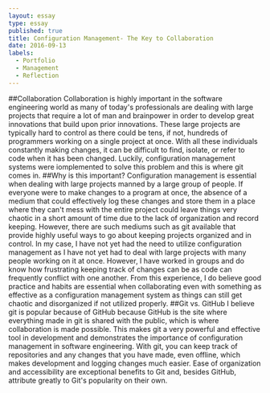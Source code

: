 ```yaml
---
layout: essay
type: essay
published: true
title: Configuration Management- The Key to Collaboration
date: 2016-09-13
labels:
  - Portfolio
  - Management
  - Reflection
--- 
```


##Collaboration
Collaboration is highly important in the software engineering world as many of today's professionals are dealing with large projects that require a lot of man and brainpower in order to develop great innovations that build upon prior innovations. These large projects are typically hard to control as there could be tens, if not, hundreds of programmers working on a single project at once. With all these individuals constantly making changes, it can be difficult to find, isolate, or refer to code when it has been changed. Luckily, configuration management systems were iomplemented to solve this problem and this is where git comes in. 
##Why is this important?
Configuration management is essential when dealing with large projects manned by a large group of people. If everyone were to make changes to a program at once, the absence of a medium that could effectively log these changes and store them in a place where they can't mess with the entire project could leave things very chaotic in a short amount of time due to the lack of organization and record keeping. However, there are such mediums such as git available that provide highly useful ways to go about keeping projects organized and in control. In my case, I have not yet had the need to utilize configuration management as I have not yet had to deal with large projects with many people working on it at once. However, I have worked in groups and do know how frustrating keeping track of changes can be as code can frequently conflict with one another. From this experience, I do believe good practice and habits are essential when collaborating even with something as effective as a configuration management system as things can still get chaotic and disorganized if not utilized properly.
##Git vs. GitHub
I believe git is popular because of GitHub because GitHub is the site where everything made in git is shared with the public, which is where collaboration is made possible. This makes git a very powerful and effective tool in development and demonstrates the importance of configuration management in software engineering. With git, you can keep track of repositories and any changes that you have made, even offline, which makes development and logging changes much easier. Ease of organization and accessibility are exceptional benefits to Git and, besides GitHub, attribute greatly to Git's popularity on their own.   
